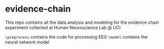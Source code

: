 # evidence-chain
This repo contains all the data analysis and modeling for the evidence chain experiment collected at Human Neuroscience Lab @ UCI


```\preprocess``` contains the code for processing EEG
```\model``` contains the neural network model
